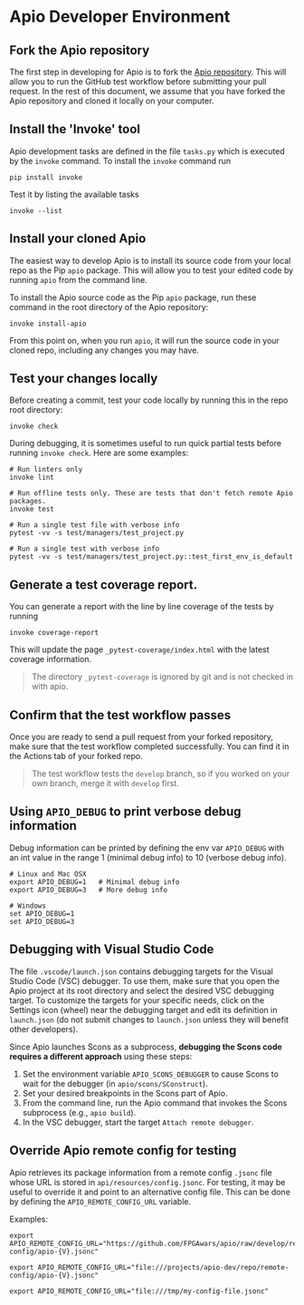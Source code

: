 # Apio Developer Environment

## Fork the Apio repository

The first step in developing for Apio is to fork the [Apio repository](https://github.com/FPGAwars/apio). This will allow you to run the GitHub test workflow before submitting your pull request. In the rest of this document, we assume that you have forked the Apio repository and cloned it locally on your computer.

## Install the 'Invoke' tool

Apio development tasks are defined in the file `tasks.py` which is executed by the `invoke` command. To install the `invoke` command run

```
pip install invoke
```

Test it by listing the available tasks

```
invoke --list
```

## Install your cloned Apio

The easiest way to develop Apio is to install its source code from your local repo as the Pip `apio` package. This will allow you to test your edited code by running `apio` from the command line.

To install the Apio source code as the Pip `apio` package, run these command in the root directory of the Apio repository:

```
invoke install-apio
```

From this point on, when you run `apio`, it will run the source code in your cloned repo, including any changes you may have.

## Test your changes locally

Before creating a commit, test your code locally by running this in the repo root directory:

```shell
invoke check
```

During debugging, it is sometimes useful to run quick partial tests before running `invoke check`. Here are some examples:

```shell
# Run linters only
invoke lint

# Run offline tests only. These are tests that don't fetch remote Apio packages.
invoke test

# Run a single test file with verbose info
pytest -vv -s test/managers/test_project.py

# Run a single test with verbose info
pytest -vv -s test/managers/test_project.py::test_first_env_is_default
```

## Generate a test coverage report.

You can generate a report with the line by line coverage of the tests by running

```
invoke coverage-report
```

This will update the page `_pytest-coverage/index.html` with the latest coverage information.

> The directory `_pytest-coverage` is ignored by git and is not checked in with apio.

## Confirm that the test workflow passes

Once you are ready to send a pull request from your forked repository, make sure that the test workflow completed successfully. You can find it in the Actions tab of your forked repo.

> The test workflow tests the `develop` branch, so if you worked on your own branch, merge it with `develop` first.

## Using `APIO_DEBUG` to print verbose debug information

Debug information can be printed by defining the env var `APIO_DEBUG` with an
int value in the range 1 (minimal debug info) to 10 (verbose debug info).

```
# Linux and Mac OSX
export APIO_DEBUG=1   # Minimal debug info
export APIO_DEBUG=3   # More debug info

# Windows
set APIO_DEBUG=1
set APIO_DEBUG=3
```

## Debugging with Visual Studio Code

The file `.vscode/launch.json` contains debugging targets for the Visual Studio Code (VSC) debugger. To use them, make sure that you open the Apio project at its root directory and select the desired VSC debugging target. To customize the targets for your specific needs, click on the Settings icon (wheel) near the debugging target and edit its definition in `launch.json` (do not submit changes to `launch.json` unless they will benefit other developers).

Since Apio launches Scons as a subprocess, **debugging the Scons code requires a different approach** using these steps:

1. Set the environment variable `APIO_SCONS_DEBUGGER` to cause Scons to wait for the debugger (in `apio/scons/SConstruct`).
2. Set your desired breakpoints in the Scons part of Apio.
3. From the command line, run the Apio command that invokes the Scons subprocess (e.g., `apio build`).
4. In the VSC debugger, start the target `Attach remote debugger`.

## Override Apio remote config for testing

Apio retrieves its package information from a remote config `.jsonc` file whose URL is stored in `api/resources/config.jsonc`. For testing, it may be useful to override it and point to an alternative config file. This can be done by defining the `APIO_REMOTE_CONFIG_URL` variable.

Examples:

```
export APIO_REMOTE_CONFIG_URL="https://github.com/FPGAwars/apio/raw/develop/remote-config/apio-{V}.jsonc"

export APIO_REMOTE_CONFIG_URL="file:///projects/apio-dev/repo/remote-config/apio-{V}.jsonc"

export APIO_REMOTE_CONFIG_URL="file:///tmp/my-config-file.jsonc"
```
